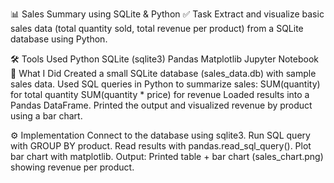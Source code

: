 📊 Sales Summary using SQLite & Python
✅ Task
Extract and visualize basic sales data (total quantity sold, total revenue per product) from a SQLite database using Python.

🛠 Tools Used
Python
SQLite (sqlite3)
Pandas
Matplotlib
Jupyter Notebook
📌 What I Did
Created a small SQLite database (sales_data.db) with sample sales data.
Used SQL queries in Python to summarize sales:
SUM(quantity) for total quantity
SUM(quantity * price) for revenue
Loaded results into a Pandas DataFrame.
Printed the output and visualized revenue by product using a bar chart.




⚙️ Implementation
Connect to the database using sqlite3.
Run SQL query with GROUP BY product.
Read results with pandas.read_sql_query().
Plot bar chart with matplotlib.
Output: Printed table + bar chart (sales_chart.png) showing revenue per product.
